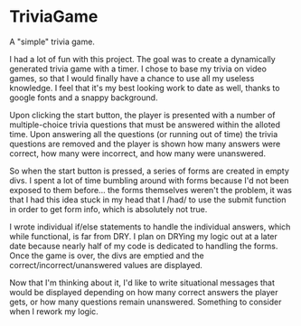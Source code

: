 # TriviaGame
A "simple" trivia game.

I had a lot of fun with this project. The goal was to create a dynamically generated trivia game with a timer. I chose to base my trivia on video games, so that I would finally have a chance to use all my useless knowledge. I feel that it's my best looking work to date as well, thanks to google fonts and a snappy background.

Upon clicking the start button, the player is presented with a number of multiple-choice trivia questions that must be answered within the alloted time. Upon answering all the questions (or running out of time) the trivia questions are removed and the player is shown how many answers were correct, how many were incorrect, and how many were unanswered.

So when the start button is pressed, a series of forms are created in empty divs. I spent a lot of time bumbling around with forms because I'd not been exposed to them before... the forms themselves weren't the problem, it was that I had this idea stuck in my head that I /had/ to use the submit function in order to get form info, which is absolutely not true.

I wrote individual if/else statements to handle the individual answers, which while functional, is far from DRY. I plan on DRYing my logic out at a later date because nearly half of my code is dedicated to handling the forms. Once the game is over, the divs are emptied and the correct/incorrect/unanswered values are displayed.

Now that I'm thinking about it, I'd like to write situational messages that would be displayed depending on how many correct answers the player gets, or how many questions remain unanswered. Something to consider when I rework my logic.